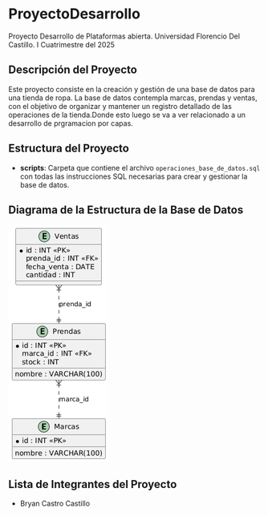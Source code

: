 # ProyectoDesarrollo
Proyecto Desarrollo de Plataformas abierta. Universidad Florencio Del Castillo. I Cuatrimestre del 2025

## Descripción del Proyecto
Este proyecto consiste en la creación y gestión de una base de datos para una tienda de ropa. La base de datos contempla marcas, prendas y ventas, con el objetivo de organizar y mantener un registro detallado de las operaciones de la tienda.Donde esto luego se va a ver relacionado a un desarrollo de prgramacion por capas.

## Estructura del Proyecto
- **scripts**: Carpeta que contiene el archivo `operaciones_base_de_datos.sql` con todas las instrucciones SQL necesarias para crear y gestionar la base de datos.

## Diagrama de la Estructura de la Base de Datos
![Diagrama](diagrams/DiagramaTienda.png)

## Lista de Integrantes del Proyecto
- Bryan Castro Castillo

